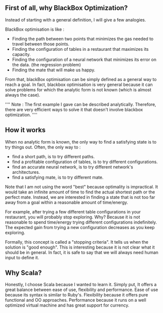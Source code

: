 

## First of all, why BlackBox Optimization? 
Instead of starting with a general definition, I will give a few analogies. 

BlackBox optimisation is like : 
- Finding the path between two points that minimizes the gas needed to travel between those points. 
- Finding the configuration of tables in a restaurant that maximizes its capacity. 
- Finding the configuration of a neural network that minimizes its error on the data. (the regression problem)
- Finding the mate that will make us happy. 


From that, blackBox optimisation can be simply defined as a general way to reach a goal. 
In fact, blackbox optimisation is very general 
because it can solve problems for which the analytic form is not known (which is almost always the case).

''''
Note : The first example I gave can be described analytically. 
Therefore, there are very efficient ways to solve it that doesn't involve blackbox optimization. 
''''

## How it works


When no analytic form is known, the only way to find a satisfying state is to try things out. 
Often, the only way to : 
- find a short path, is to try different paths. 
- find a profitable configuration of tables, is to try different configurations. 
- find an accurate neural network, is to try different network's architectures. 
- find a satisfying mate, is to try different mate. 

Note that I am not using the word "best" because optimality is impractical. 
It would take an infinite amount of time to find the actual shortest path or the perfect mate. 
Instead, we are interested in finding a state that is not too far away from a goal
within a reasonable amount of time/energy. 

For example, after trying a few different table configurations in your restaurant, you will probably stop exploring. 
Why? Because it is not reasonable to spend time/energy trying different configurations indefinitely. 
The expected gain from trying a new configuration decreases as you keep exploring. 

Formally, this concept is called a "stopping criteria". It tells us when the solution is "good enough". 
This is interesting because it is not clear what it should be in general. In fact, it is safe to say that we will 
always need human input to define it. 



 
## Why Scala? 

Honestly, I choose Scala because I wanted to learn it. 
Simply put, It offers a great balance between ease of use, flexibility and performance. 
Ease of use because its syntax is similar to Ruby's. 
Flexibility because it offers pure functional and OO approaches.
Performance because it runs on a well optimized virtual machine and has great support for currency. 